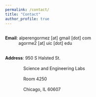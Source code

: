 ```yaml
---
permalink: /contact/
title: "Contact"
author_profile: true
---
```

<p>
<br><b>Email</b>:  alperengormez [at] gmail [dot] com
<br>&nbsp;&nbsp;&nbsp;&nbsp;&nbsp;&nbsp;&nbsp;&nbsp;&nbsp;&nbsp;&nbsp;agorme2 [at] uic [dot] edu
</p>

<p>
<br><b>Address</b>: 950 S Halsted St.</br>
<br>&nbsp;&nbsp;&nbsp;&nbsp;&nbsp;&nbsp;&nbsp;&nbsp;&nbsp;&nbsp;&nbsp;&nbsp;&nbsp;&nbsp;&nbsp;Science and Engineering Labs</br>
<br>&nbsp;&nbsp;&nbsp;&nbsp;&nbsp;&nbsp;&nbsp;&nbsp;&nbsp;&nbsp;&nbsp;&nbsp;&nbsp;&nbsp;&nbsp;Room 4250</br>
<br>&nbsp;&nbsp;&nbsp;&nbsp;&nbsp;&nbsp;&nbsp;&nbsp;&nbsp;&nbsp;&nbsp;&nbsp;&nbsp;&nbsp;&nbsp;Chicago, IL 60607</br>
</p>

